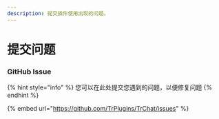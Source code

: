 ```yaml
---
description: 提交插件使用出现的问题。
---
```


# 提交问题

### GitHub Issue

{% hint style="info" %}
您可以在此处提交您遇到的问题，以便修复问题
{% endhint %}

{% embed url="https://github.com/TrPlugins/TrChat/issues" %}
